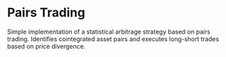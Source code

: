 # Pairs Trading

Simple implementation of a statistical arbitrage strategy based on pairs trading. Identifies cointegrated asset pairs and executes long-short trades based on price divergence.

